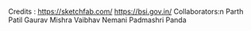 Credits :
https://sketchfab.com/ 
https://bsi.gov.in/
Collaborators:n 
Parth Patil
Gaurav Mishra
Vaibhav Nemani
Padmashri Panda
